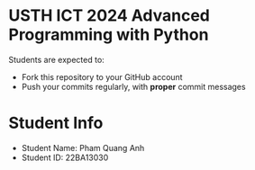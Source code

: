 USTH ICT 2024 Advanced Programming with Python
=====================================================

Students are expected to:
* Fork this repository to your GitHub account
* Push your commits regularly, with **proper** commit messages


Student Info
=========================

* Student Name: Pham Quang Anh 
* Student ID: 22BA13030

